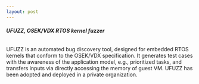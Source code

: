```yaml
---
layout: post
---
```


###### **UFUZZ, OSEK/VDX RTOS kernel fuzzer**

UFUZZ is an automated bug discovery tool, designed for embedded RTOS kernels that conform to the OSEK/VDX specification.
It generates test cases with the awareness of the application model, e.g., prioritized tasks, and transfers inputs via directly accessing the memory of guest VM. UFUZZ has been adopted and deployed in a private organization.
